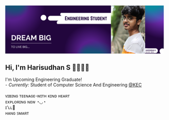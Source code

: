 ![Harisudhan S Banner Image](./banner_.png)
<h2> Hi, I'm Harisudhan S 👋👨🏻‍💻</h2>
I'm Upcoming Engineering Graduate! <br>
- <i>Currently:</i> Student of Computer Science And Engineering <a href="https://kongu.ac.in/">@KEC</a><br>
<br>
ᴠɪʙɪɴɢ ᴛᴇᴇɴᴀɢᴇ-ᴡɪᴛʜ ᴋɪɴᴅ ʜᴇᴀʀᴛ<br>
ᴇxᴘʟᴏʀɪɴɢ ɴᴇᴡ ◔◡◔<br>
ɪ'ʟʟ🎯<br>
ʜᴀɴɢ ꜱᴍᴀʀᴛ



